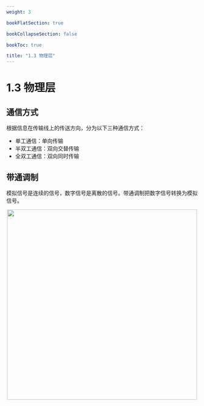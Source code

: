 ```yaml
---
weight: 3

bookFlatSection: true

bookCollapseSection: false

bookToc: true

title: "1.3 物理层"
---
```


# 1.3 物理层

## 通信方式

根据信息在传输线上的传送方向，分为以下三种通信方式：

- 单工通信：单向传输
- 半双工通信：双向交替传输
- 全双工通信：双向同时传输

## 带通调制

模拟信号是连续的信号，数字信号是离散的信号。带通调制把数字信号转换为模拟信号。

<div align="center"> <img src="https://cdn.xiaobinqt.cn/xiaobinqt.io/20221224/4bc02805507f4b6fb0f84b24e310e80b.png" width="500"/> </div><br>


